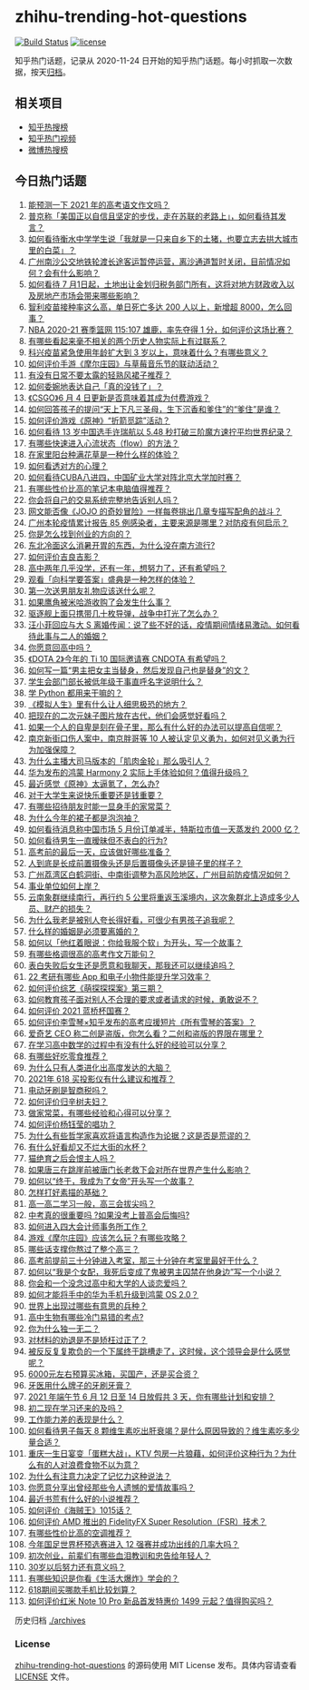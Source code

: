 # zhihu-trending-hot-questions

[![Build Status](https://github.com/justjavac/zhihu-trending-hot-questions/workflows/ci/badge.svg?branch=master)](https://github.com/justjavac/zhihu-trending-hot-questions/actions)
[![license](https://img.shields.io/github/license/justjavac/zhihu-trending-hot-questions)](https://github.com/justjavac/zhihu-trending-hot-questions/blob/master/LICENSE)

知乎热门话题，记录从 2020-11-24 日开始的知乎热门话题。每小时抓取一次数据，按天[归档](./archives)。

## 相关项目

- [知乎热搜榜](https://github.com/justjavac/zhihu-trending-top-search)
- [知乎热门视频](https://github.com/justjavac/zhihu-trending-hot-video)
- [微博热搜榜](https://github.com/justjavac/weibo-trending-hot-search)

## 今日热门话题

<!-- BEGIN -->
<!-- 最后更新时间 Sun Jun 06 2021 14:01:25 GMT+0800 (China Standard Time) -->

1. [能预测一下 2021 年的高考语文作文吗？](https://www.zhihu.com/question/451864903)
2. [普京称「美国正以自信且坚定的步伐，走在苏联的老路上」，如何看待其发言？](https://www.zhihu.com/question/463282858)
3. [如何看待衡水中学学生说「我就是一只来自乡下的土猪，也要立志去拱大城市里的白菜」？](https://www.zhihu.com/question/462345321)
4. [广州南沙公交地铁轮渡长途客运暂停运营，离沙通道暂时关闭，目前情况如何？会有什么影响？](https://www.zhihu.com/question/463278387)
5. [如何看待 7
   月1日起，土地出让金划归税务部门所有，这将对地方财政收入以及房地产市场会带来哪些影响？](https://www.zhihu.com/question/463323805)
6. [智利疫苗接种率这么高，单日死亡多达 200 人以上，新增超
   8000，怎么回事？](https://www.zhihu.com/question/463115629)
7. [NBA 2020-21 赛季篮网 115:107 雄鹿，率先夺得 1
   分，如何评价这场比赛？](https://www.zhihu.com/question/463395654)
8. [有哪些看起来毫不相关的两个历史人物实际上有过联系？](https://www.zhihu.com/question/392281921)
9. [科兴疫苗紧急使用年龄扩大到 3 岁以上，意味着什么？有哪些意义？](https://www.zhihu.com/question/463239638)
10. [如何评价手游《摩尔庄园》与草莓音乐节的联动活动？](https://www.zhihu.com/question/463139385)
11. [有没有日常不要太露的轻熟风裙子推荐？](https://www.zhihu.com/question/323077384)
12. [如何委婉地表达自己「真的没钱了」？](https://www.zhihu.com/question/462984155)
13. [《CSGO》6 月 4 日更新是否意味着其成为付费游戏？](https://www.zhihu.com/question/463103636)
14. [如何回答孩子的提问“天上下凡三圣母，生下沉香和爹住”的“爹住”是谁？](https://www.zhihu.com/question/462277776)
15. [如何评价游戏《原神》“折箭觅踪”活动？](https://www.zhihu.com/question/461653474)
16. [如何看待 13 岁中国选手许瑞航以 5.48
    秒打破三阶魔方速拧平均世界纪录？](https://www.zhihu.com/question/463234557)
17. [有哪些快速进入心流状态（flow）的方法？](https://www.zhihu.com/question/20992764)
18. [在家里阳台种满花草是一种什么样的体验？](https://www.zhihu.com/question/461296029)
19. [如何看透对方的心理？](https://www.zhihu.com/question/455593731)
20. [如何看待CUBA八进四，中国矿业大学对阵北京大学加时赛？](https://www.zhihu.com/question/463306896)
21. [有哪些性价比高的笔记本电脑值得推荐？](https://www.zhihu.com/question/322974536)
22. [你会将自己的交易系统完整地告诉别人吗？](https://www.zhihu.com/question/462350634)
23. [网文能否像《JOJO
    的奇妙冒险》一样每卷挑出几章专描写配角的战斗？](https://www.zhihu.com/question/463065863)
24. [广州本轮疫情累计报告 85
    例感染者，主要来源是哪里？对防疫有何启示？](https://www.zhihu.com/question/463254288)
25. [你是怎么找到创业的方向的？](https://www.zhihu.com/question/25857988)
26. [东北冷面这么消暑开胃的东西，为什么没在南方流行?](https://www.zhihu.com/question/462700732)
27. [如何评价吉良吉影？](https://www.zhihu.com/question/23771796)
28. [高中两年几乎没学，还有一年，想努力了，还有希望吗？](https://www.zhihu.com/question/462084525)
29. [观看「向科学要答案」盛典是一种怎样的体验？](https://www.zhihu.com/question/463277854)
30. [第一次送男朋友礼物应该送什么呢？](https://www.zhihu.com/question/320207842)
31. [如果鹰角被米哈游收购了会发生什么事？](https://www.zhihu.com/question/462537017)
32. [驱逐舰上面只携带几十枚导弹，战争中打光了怎么办？](https://www.zhihu.com/question/39027069)
33. [汪小菲回应与大 S
    离婚传闻：说了些不好的话，疫情期间情绪易激动。如何看待此事与二人的婚姻？](https://www.zhihu.com/question/463252497)
34. [你愿意回高中吗？](https://www.zhihu.com/question/453231661)
35. [《DOTA 2》今年的 Ti 10 国际邀请赛 CNDOTA
    有希望吗？](https://www.zhihu.com/question/459216552)
36. [如何写一篇“男主把女主当替身，然后发现自己也是替身”的文？](https://www.zhihu.com/question/437395484)
37. [学生会部门部长被低年级干事直呼名字说明什么？](https://www.zhihu.com/question/21999602)
38. [学 Python 都用来干嘛的？](https://www.zhihu.com/question/34098079)
39. [《模拟人生》里有什么让人细思极恐的地方？](https://www.zhihu.com/question/264106033)
40. [把现在的二次元妹子图片放在古代，他们会感觉好看吗？](https://www.zhihu.com/question/462903907)
41. [如果一个人的自卑是刻在骨子里，那么有什么好的办法可以提高自信呢？](https://www.zhihu.com/question/461396765)
42. [南京新街口伤人案中，南京胖哥等 10
    人被认定见义勇为，如何对见义勇为行为加强保障？](https://www.zhihu.com/question/462770395)
43. [为什么主播大司马版本的「肌肉金轮」那么吸引人？](https://www.zhihu.com/question/461688762)
44. [华为发布的鸿蒙 Harmony 2
    实际上手体验如何？值得升级吗？](https://www.zhihu.com/question/458633364)
45. [最近感觉《原神》太逼氪了，怎么办?](https://www.zhihu.com/question/463036805)
46. [对于大学生来说快乐重要还是钱重要？](https://www.zhihu.com/question/457081209)
47. [有哪些招待朋友时能一显身手的家常菜？](https://www.zhihu.com/question/28037354)
48. [为什么今年的裙子都是泡泡袖？](https://www.zhihu.com/question/397465205)
49. [如何看待消息称中国市场 5 月份订单减半，特斯拉市值一天蒸发约 2000
    亿？](https://www.zhihu.com/question/463066556)
50. [如何看待男生一直暧昧但不表白的行为?](https://www.zhihu.com/question/314211216)
51. [高考前的最后一天，应该做好哪些准备？](https://www.zhihu.com/question/463408596)
52. [人到底是长成前置摄像头还是后置摄像头还是镜子里的样子？](https://www.zhihu.com/question/66063294)
53. [广州荔湾区白鹤洞街、中南街调整为高风险地区，广州目前防疫情况如何？](https://www.zhihu.com/question/462683954)
54. [事业单位如何上岸？](https://www.zhihu.com/question/345511835)
55. [云南象群继续南行，再行约 5
    公里将重返玉溪境内，这次象群北上造成多少人员、财产的损失？](https://www.zhihu.com/question/463102060)
56. [为什么我老是被别人夸长得好看，可很少有男孩子追我呢？](https://www.zhihu.com/question/319027663)
57. [什么样的婚姻是必须要离婚的？](https://www.zhihu.com/question/320021757)
58. [如何以「他红着眼说：你给我服个软」为开头，写一个故事？](https://www.zhihu.com/question/460697101)
59. [有哪些格调很高的高考作文万能句？](https://www.zhihu.com/question/265353821)
60. [表白失败后女生还是愿意和我聊天，那我还可以继续追吗？](https://www.zhihu.com/question/367730793)
61. [22 考研有哪些 App 和电子小物件能提升学习效率？](https://www.zhihu.com/question/462935512)
62. [如何评价综艺《萌探探探案》第三期？](https://www.zhihu.com/question/462341726)
63. [如何教育孩子面对别人不合理的要求或者请求的时候，勇敢说不？](https://www.zhihu.com/question/460662042)
64. [如何评价 2021 蓝桥杯国赛？](https://www.zhihu.com/question/463261567)
65. [如何评价李雪琴×知乎发布的高考应援短片《所有雪琴的答案》？](https://www.zhihu.com/question/463097533)
66. [爱奇艺 CEO 称二创是盗版，你怎么看？二创和盗版的界限在哪里？](https://www.zhihu.com/question/463058796)
67. [在学习高中数学的过程中有没有什么好的经验可以分享？](https://www.zhihu.com/question/24681105)
68. [有哪些好吃零食推荐？](https://www.zhihu.com/question/453646089)
69. [为什么只有人类进化出高度发达的大脑？](https://www.zhihu.com/question/20323967)
70. [2021年 618 买投影仪有什么建议和推荐？](https://www.zhihu.com/question/458826447)
71. [电动牙刷是智商税吗？](https://www.zhihu.com/question/60799591)
72. [如何评价归辛树夫妇？](https://www.zhihu.com/question/296356537)
73. [做家常菜，有哪些经验和心得可以分享？](https://www.zhihu.com/question/19760437)
74. [如何评价杨钰莹的唱功？](https://www.zhihu.com/question/23503608)
75. [为什么有些哲学家喜欢将语言构造作为论据？这是否是荒谬的？](https://www.zhihu.com/question/456701631)
76. [有什么好看却又不烂大街的水杯？](https://www.zhihu.com/question/65459802)
77. [猫绝育之后会恨主人吗？](https://www.zhihu.com/question/420799616)
78. [如果唐三在跳崖前被唐门长老救下会对所在世界产生什么影响？](https://www.zhihu.com/question/461272805)
79. [如何以“终于，我成为了女帝”开头写一个故事？](https://www.zhihu.com/question/405355755)
80. [怎样打好素描的基础？](https://www.zhihu.com/question/26444779)
81. [高一高二学习一般，高三会拔尖吗？](https://www.zhihu.com/question/461416493)
82. [中考真的很重要吗 ?如果没考上普高会后悔吗?](https://www.zhihu.com/question/461082126)
83. [如何进入四大会计师事务所工作？](https://www.zhihu.com/question/310191544)
84. [游戏《摩尔庄园》应该怎么玩？有哪些攻略？](https://www.zhihu.com/question/371309327)
85. [哪些话支撑你熬过了整个高三？](https://www.zhihu.com/question/398139905)
86. [高考前提前三十分钟进入考室，那三十分钟在考室里最好干什么？](https://www.zhihu.com/question/438598661)
87. [如何以“我是个女配，我死后变成了鬼被男主囚禁在他身边”写一个小说？](https://www.zhihu.com/question/448069836)
88. [你会和一个没念过高中和大学的人谈恋爱吗？](https://www.zhihu.com/question/462293257)
89. [如何才能将手中的华为手机升级到鸿蒙 OS 2.0？](https://www.zhihu.com/question/436295623)
90. [世界上出现过哪些有意思的兵种？](https://www.zhihu.com/question/419256945)
91. [高中生物有哪些冷门易错的考点?](https://www.zhihu.com/question/447559813)
92. [你为什么独一无二？](https://www.zhihu.com/question/463105888)
93. [对材料的劝退是不是矫枉过正了？](https://www.zhihu.com/question/462787240)
94. [被反反复复欺负的一个下属终于跳槽走了，这时候，这个领导会是什么感觉呢？](https://www.zhihu.com/question/419717401)
95. [6000元左右预算买冰箱，买国产，还是买合资？](https://www.zhihu.com/question/427992113)
96. [牙医用什么牌子的牙刷牙膏？](https://www.zhihu.com/question/21064394)
97. [2021 年端午节 6 月 12 日至 14 日放假共 3
    天，你有哪些计划和安排？](https://www.zhihu.com/question/461518659)
98. [初二现在学习还来的及吗？](https://www.zhihu.com/question/460694660)
99. [工作能力差的表现是什么？](https://www.zhihu.com/question/272082217)
100. [如何看待男子每天 8
     颗维生素吃出肝衰竭？是什么原因导致的？维生素吃多少量合适？](https://www.zhihu.com/question/463004931)
101. [重庆一生日宴变「蛋糕大战」，KTV
     包房一片狼藉，如何评价这种行为？为什么有的人对浪费食物不以为意？](https://www.zhihu.com/question/463080691)
102. [为什么有注意力决定了记忆力这种说法？](https://www.zhihu.com/question/453067685)
103. [你愿意分享出曾经那些令人遗憾的爱情故事吗？](https://www.zhihu.com/question/461039473)
104. [最近书荒有什么好的小说推荐？](https://www.zhihu.com/question/454175132)
105. [如何评价《海贼王》1015话？](https://www.zhihu.com/question/463011991)
106. [如何评价 AMD 推出的 FidelityFX Super
     Resolution（FSR）技术？](https://www.zhihu.com/question/462609402)
107. [有哪些性价比高的空调推荐？](https://www.zhihu.com/question/393218413)
108. [今年国足世界杯预选赛进入 12 强赛并成功出线的几率大吗？](https://www.zhihu.com/question/458794320)
109. [初次创业，前辈们有哪些血泪教训和忠告给年轻人？](https://www.zhihu.com/question/456798060)
110. [30岁以后努力还有意义吗？](https://www.zhihu.com/question/461708777)
111. [有哪些知识是你看《生活大爆炸》学会的？](https://www.zhihu.com/question/321167011)
112. [618期间买哪款手机比较划算？](https://www.zhihu.com/question/463120125)
113. [如何评价红米 Note 10 Pro 新品首发特惠价 1499
     元起？值得购买吗？](https://www.zhihu.com/question/461503607)

<!-- END -->

历史归档 [./archives](./archives)

### License

[zhihu-trending-hot-questions](https://github.com/justjavac/zhihu-trending-hot-questions)
的源码使用 MIT License 发布。具体内容请查看 [LICENSE](./LICENSE) 文件。
